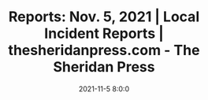 ---
"title": "Reports: Nov. 5, 2021 | Local Incident Reports | thesheridanpress.com - The Sheridan Press"
"date": "2021-11-5 8:0:0"
"feed_name": "GOOGLENEWSCONSTRUCTION"
"feed_website": "https://news.google.com/search?q=construction%2Bincident&hl=en-US&gl=US&ceid=US:en"
"feed_rss": "https://news.google.com/rss/search?q=construction%2Bincident&hl=en-US&gl=US&ceid=US:en"
"link": "https://www.thesheridanpress.com/news/local-incident-reports/reports-nov-5-2021/article_02263902-3e43-11ec-bc7e-e3b507f68523.html"
"source": "{'href': 'https://www.thesheridanpress.com', 'title': 'The Sheridan Press'}"
"file": "_posts/2021-1-1-a59c715b0b292212f7879f3efdf398a1100ac9c2.md"
"accident": "1"
"drilling": "0"
"dead": "0"
"injured": "0"
"arrested": "0"
"place": "unknown place"
"where": "unknown site"
"causes": "unknown"
"place_uri": "unknown place"
---